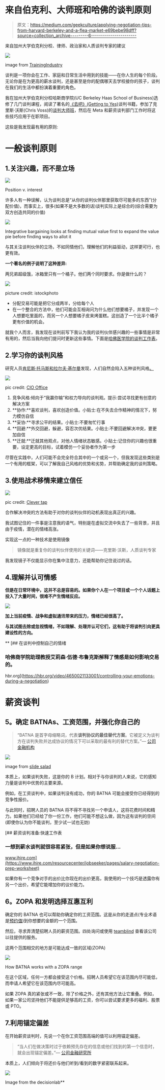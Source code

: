 # 来自伯克利、大师班和哈佛的谈判原则

> 原文：<https://medium.com/geekculture/applying-negotiation-tips-from-harvard-berkeley-and-a-flea-market-e69bebe98dff?source=collection_archive---------6----------------------->

来自加州大学伯克利分校、律师、政治家和人质谈判专家的建议

![](img/4adaff869153db72eeca734b1e16c4c4.png)

image from [TrainingIndustry](https://trainingindustry.com/articles/sales/sales-iq-how-to-win-a-negotiation-in-a-recession/)

谈判是一项你会在工作、家庭和日常生活中用到的技能——在你人生的每个阶段。无论你是在为更高的薪水谈判，还是甚至是你的配偶哪天去学校接你的孩子，谈判在我们的生活中都扮演着重要的角色。

我在加州大学伯克利分校哈斯商学院(UC Berkeley Haas School of Business)选修了几门谈判课程，阅读了著名的[《去吧》(Getting to Yes)](https://www.amazon.com/dp/B0051SDM5Q/ref=dp-kindle-redirect?_encoding=UTF8&btkr=1)谈判书籍，参加了克里斯·沃斯(Chris Voss)的[谈判大师班](https://www.masterclass.com/classes/chris-voss-teaches-the-art-of-negotiation?campaignid=16961533333&adgroupid=136451353420&adid=593587045839&utm_term=chris%20voss%20negotiation&utm_campaign=%5BMC%5C+%7C+Search+%7C+NonBrand+%7C+Instructor_T1+%7C+USA+%7C+EN+%7C+tCPA%7CPP+%7C+BRD+%7C+US&utm_source=google&utm_medium=cpc&utm_content=593587045839&hsa_acc=9801000675&hsa_cam=16961533333&hsa_grp=136451353420&hsa_ad=593587045839&hsa_src=g&hsa_tgt=kwd-376791888949&hsa_kw=chris%20voss%20negotiation&hsa_mt=e&hsa_net=adwords&hsa_ver=3&gclid=Cj0KCQjwspKUBhCvARIsAB2IYuvOUAlvQvh9uAIxX6mwK5ubE-xY4blh8Pa506cC11spp1akArkzb4AaAgTHEALw_wcB)，然后在 Meta 和薪资谈判部门工作时将这些技巧应用于在职项目。

这些是我发现最有用的原则:

# 一般谈判原则

## 1.关注兴趣，而不是立场

![](img/8f284a447b7e6e1234a906a887bde108.png)

Position v. interest

许多人有一种误解，认为谈判总是“从你的谈判伙伴那里获取尽可能多的东西”(分配价值)，而事实上，很多(如果不是大多数的话)谈判实际上是综合的(综合需要为双方创造共同的价值)

![](img/04351fe0b0d96cae13c8450fcf95d58f.png)

Integrative bargaining looks at finding mutual value first to expand the value pie before finding ways to allot it

与其关注谈判伙伴的立场，不如同情他们，理解他们的利益驱动，这样更可行，也更有效。

**一个著名的例子说明了这种差异:**

两兄弟超级饿，冰箱里只有一个橘子。他们两个同时要求。你是做什么的？

![](img/c3993dd01efdf7c5f1368ed65a7ad6cb.png)

picture credit: istockphoto

*   分配交易可能是把它分成两半，分给每个人
*   在一个整合的方法中，他们可能会互相询问为什么他们想要橘子，并发现一个人想要吃里面的，而另一个人想要橘子皮来烤蛋糕。这创造了一个比半个橘子更有价值的机会。

就我个人而言，我发现在谈判前写下我认为我的谈判伙伴感兴趣的一些事情是非常有用的，然后当我向他们提问时更新这些事情。下面是[哈佛医学院的谈判工作表](https://hms.harvard.edu/sites/default/files/assets/Sites/Ombuds/files/HMS.HSDM_.HSPH%20Ombuds%20Office.Negotiation%20Preparation%20Worksheet.pdf)。

## 2.学习你的谈判风格

研究人员[肯尼斯·托马斯和拉尔夫·基尔曼](https://kilmanndiagnostics.com/overview-thomas-kilmann-conflict-mode-instrument-tki/)发现，人们自然会陷入五种谈判风格[。](https://www.shapironegotiations.com/what-are-the-5-negotiation-styles/#:~:text=From%20these%20patterns%20of%20communication,a%20conflict%20with%20multiple%20parties.)

![](img/e8aebb80dcf825ccf0cde82d19db3629.png)

pic credit: [CIO Office](https://cio-office.com/blog/f/five-negotiation-styles-what%E2%80%99s-your-preference)

1.  竞争风格:倾向于“我赢你输”和权力导向的谈判观。提示:尝试寻找更有创意的解决方案
2.  **协作:**喜欢谈判，喜欢创造价值。小贴士:在不失去合作精神的情况下，努力模仿自信
3.  **妥协:**寻求公平的结果。小贴士:不要匆忙行事
4.  **回避:**外交回避，躲避，容忍次优结果。小贴士:不要回避解决冲突，要更加自信
5.  **迁就:**迁就其他观点，对他人情绪状态敏感。小贴士:记住你的兴趣也很重要，设定更高的目标，试着模仿一个妥协者作为第一步

尽管在实践中，人们可能不会完全符合其中的一个或另一个，但我发现这些类别是一个有用的框架，可以了解我自己风格的优势和劣势，并帮助确定我的谈判策略。

## 3.使用战术移情来建立信任

![](img/ff96616eda75c2618c22b179e243bca6.png)

pic credit: [Clever tap](https://clevertap.com/blog/empathy-marketing/)

合作解决冲突的方法有助于对你的谈判伙伴的动机表现出真正的兴趣。

我试图记住的一件事是注意我的语气，特别是在虚拟交流中失去了一些背景，并且由于疫情，潜在的情绪高涨。

实现这一点的一种技术是使用镜像

> 镜像就是重复你的谈判伙伴使用的关键词——克里斯·沃斯，人质谈判专家

我发现镜子不仅能显示你在集中注意力，还能帮助你记住说过的话。

## 4.理解并认可情感

**但是在日常环境中，这并不总是容易的。如果你个人在一个项目或一个个人话题上投入了大量时间，很难不产生情绪反应。**

**![](img/8f92252a091d72a15a5dfc742d771646.png)**

**加上当前疫情、战争和虚拟通讯带来的压力，情绪已经很高了。**

**与其试图去除或忽视情绪，不如理解、处理并认可它们，这有助于将谈判引向更具建设性的方向。**

**[](https://hbr.org/video/4650021133001/controlling-your-emotions-during-a-negotiation) [## 在谈判中控制自己的情绪

### 哈佛商学院助理教授艾莉森·伍德·布鲁克斯解释了情感是如何影响交易的。

hbr.org](https://hbr.org/video/4650021133001/controlling-your-emotions-during-a-negotiation) 

# 薪资谈判

## **5。确定 BATNAs、工资范围，并强化你自己的**

> “BATNA 是首字母缩略词，代表**谈判协议的最佳替代方案**。它被定义为谈判方在谈判失败并达成协议的情况下可以采取的最有利的替代方案。”— [公司金融机构](https://corporatefinanceinstitute.com/resources/knowledge/deals/what-is-batna/)

![](img/daef2f172f11302b29c89392abf00a57.png)

image from [slide salad](https://www.slidesalad.com/product/batna-negotiation-framework-powerpoint-template-diagram/)

本质上，如果谈判失败，这是你的 B 计划。相对于与你谈判的人来说，它的感知力量是谈判中优势的主要来源。

例如，在工资谈判中，如果谈判没有成功，你的 BATNA 可能会接受你已经得到的竞争性报价。

与此同时，招聘人员的 BATNA 将不得不寻找另一个申请人，这将花费时间和精力。如果他们已经给了你一份工作，他们可能不想这么做，因为这有谈判的空间(即使你认为你不能谈判，至少试一试也无妨)

[](https://www.ihire.com/resourcecenter/jobseeker/pages/salary-negotiation-prep-worksheet) [## 薪资谈判准备:快速工作表

### 一想到薪水谈判就很容易紧张，但是如果你想说服…

www.ihire.com](https://www.ihire.com/resourcecenter/jobseeker/pages/salary-negotiation-prep-worksheet) 

如果你有一个竞争对手的出价比你现在的出价更高，我使用的一个技巧是透露你有另一个出价，希望它能增加你的议价能力。

## **6。ZOPA 和发明选择互惠互利**

确定你的 BATNA 也可以帮助你确定你的工资范围。这是从你的走道点(专业术语是[预约值](http://www.successfulnegotiators.com/negotiators-blog/2017/1/16/basic-negotiation-terminology-batna-reservation-value-zopa#:~:text=%22Reservation%20Value%22%20is%20the%20least,would%20be%20prepared%20to%20pay.))到你想要的金额的一个范围。

然后，寻求弄清楚招聘人员的薪资范围。四处询问或使用 [teamblind](https://www.teamblind.com/browse/Salary-Negotiation-13688) 查看该公司以往提供的服务。

这两个范围相交的地方是可能达成一致的区域(ZOPA)

![](img/a62a625c552e6f724feb0e8ab41b0310.png)

How BATNA works with a ZOPA range

在这个区域，任何一方都会接受这个价格。招聘人员希望它在该范围内尽可能低，而申请人希望它在该范围内尽可能高。

如果 ZOPA 真的紧张或不一致，除了价格之外，还有其他方法让它重叠。例如，如果一家公司坚持他们不能提供足够高的工资，你可以尝试要求更多的福利、股票或 PTO。

## 7.利用锚定偏差

在开始薪资谈判时，先说一个在你工资范围高端的值可以利用锚定偏差。

> “当人们在做决策时过于依赖预先存在的信息或他们找到的第一个信息时，就会出现锚定偏差。”— [公司金融研究所](https://corporatefinanceinstitute.com/resources/knowledge/trading-investing/anchoring-bias/)

本质上，人们倾向于将还价与他们听到/看到的数字紧密联系起来。

![](img/7ec11c3c1c707ff0312f932c4248f06f.png)

Image from the decisionlab**